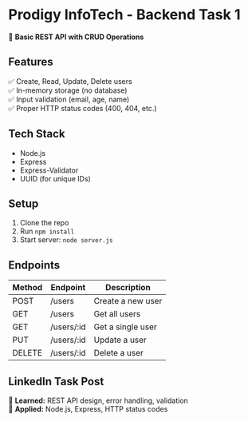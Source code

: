 # Prodigy InfoTech - Backend Task 1  
🚀 **Basic REST API with CRUD Operations**  

## Features  
✅ Create, Read, Update, Delete users  
✅ In-memory storage (no database)  
✅ Input validation (email, age, name)  
✅ Proper HTTP status codes (400, 404, etc.)  

## Tech Stack  
- Node.js  
- Express  
- Express-Validator  
- UUID (for unique IDs)  

## Setup  
1. Clone the repo  
2. Run `npm install`  
3. Start server: `node server.js`  

## Endpoints  
| Method | Endpoint    | Description          |
|--------|------------|----------------------|
| POST   | /users     | Create a new user    |
| GET    | /users     | Get all users        |
| GET    | /users/:id | Get a single user    |
| PUT    | /users/:id | Update a user        |
| DELETE | /users/:id | Delete a user        |

## LinkedIn Task Post  
🔹 **Learned:** REST API design, error handling, validation  
🔹 **Applied:** Node.js, Express, HTTP status codes  
